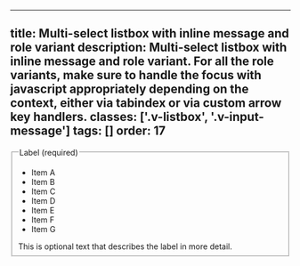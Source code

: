 <!--
 *              © 2025 Visa
 *
 * Licensed under the Apache License, Version 2.0 (the "License");
 * you may not use this file except in compliance with the License.
 * You may obtain a copy of the License at
 *
 *         http://www.apache.org/licenses/LICENSE-2.0
 *
 * Unless required by applicable law or agreed to in writing, software
 * distributed under the License is distributed on an "AS IS" BASIS,
 * WITHOUT WARRANTIES OR CONDITIONS OF ANY KIND, either express or implied.
 * See the License for the specific language governing permissions and
 * limitations under the License.
 *
 -->
---
title: Multi-select listbox with inline message and role variant
description: Multi-select listbox with inline message and role variant. For all the role variants, make sure to handle the focus with javascript appropriately depending on the context, either via tabindex or via custom arrow key handlers. 
classes: ['.v-listbox', '.v-input-message']
tags: []
order: 17
---

<fieldset aria-labelledby="multi-select-messaging-listbox-legend multi-select-messaging-listbox-message">
  <legend class="v-label" id="multi-select-messaging-listbox-legend">
    Label (required)
  </legend>
  <div class="v-listbox-container">
    <ul aria-labelledby="multi-select-listbox-label-2" class="v-listbox v-listbox-scroll v-listbox-multiselect" id="multi-select-listbox-2" role="listbox">
      <li aria-selected="false" class="v-listbox-item" role="option">
        <span class="v-checkbox">
        </span>
        Item A
      </li>
      <li aria-selected="false" class="v-listbox-item" role="option">
        <span class="v-checkbox">
        </span>
        Item B
      </li>
      <li aria-selected="false" class="v-listbox-item" role="option">
        <span class="v-checkbox">
        </span>
        Item C
      </li>
      <li aria-selected="false" class="v-listbox-item" role="option">
        <span class="v-checkbox">
        </span>
        Item D
      </li>
      <li aria-selected="false" class="v-listbox-item" role="option">
        <span class="v-checkbox">
        </span>
        Item E
      </li>
      <li aria-selected="false" class="v-listbox-item" role="option">
        <span class="v-checkbox">
        </span>
        Item F
      </li>
      <li aria-selected="false" class="v-listbox-item" role="option">
        <span class="v-checkbox">
        </span>
        Item G
      </li>
    </ul>
  </div>
  <span class="v-input-message" id="multi-select-messaging-listbox-message">
    This is optional text that describes the label in more detail.
  </span>
  <div class="v-listbox-container </fieldset>
</fieldset>
